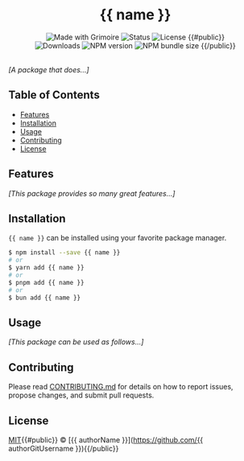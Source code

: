 <h1 align="center">
    {{ name }}
</h1>

<div align="center">
  <p align="center" style="width: 80%; margin: auto">
    <img alt="Made with Grimoire" src="https://img.shields.io/badge/made_with-grimoire-7452A3">
    <img alt="Status" src="https://img.shields.io/github/actions/workflow/status/{{ authorGitUsername }}/{{ name }}/ci.yml">
    <img alt="License" src="https://img.shields.io/github/license/{{ authorGitUsername }}/{{ name }}" />
    {{#public}}
    <img alt="Downloads" src="https://img.shields.io/npm/dt/{{ name }}">
    <img alt="NPM version" src="https://img.shields.io/npm/v/{{ name }}">
    <img alt="NPM bundle size" src="https://img.shields.io/bundlephobia/min/{{ name }}">
    {{/public}}
  </p>
</div>

<br />

_[A package that does...]_

## Table of Contents

* [Features](#features)
* [Installation](#installation)
* [Usage](#usage)
* [Contributing](#contributing)
* [License](#license)

## Features

_[This package provides so many great features...]_

## Installation

`{{ name }}` can be installed using your favorite package manager.

```bash
$ npm install --save {{ name }}
# or
$ yarn add {{ name }}
# or
$ pnpm add {{ name }}
# or
$ bun add {{ name }}
```

## Usage

_[This package can be used as follows...]_

## Contributing

Please read [CONTRIBUTING.md](CONTRIBUTING.md) for details on how to report issues, propose changes, and submit pull requests.

## License

[MIT](LICENSE){{#public}} © [{{ authorName }}](https://github.com/{{ authorGitUsername }}){{/public}}
